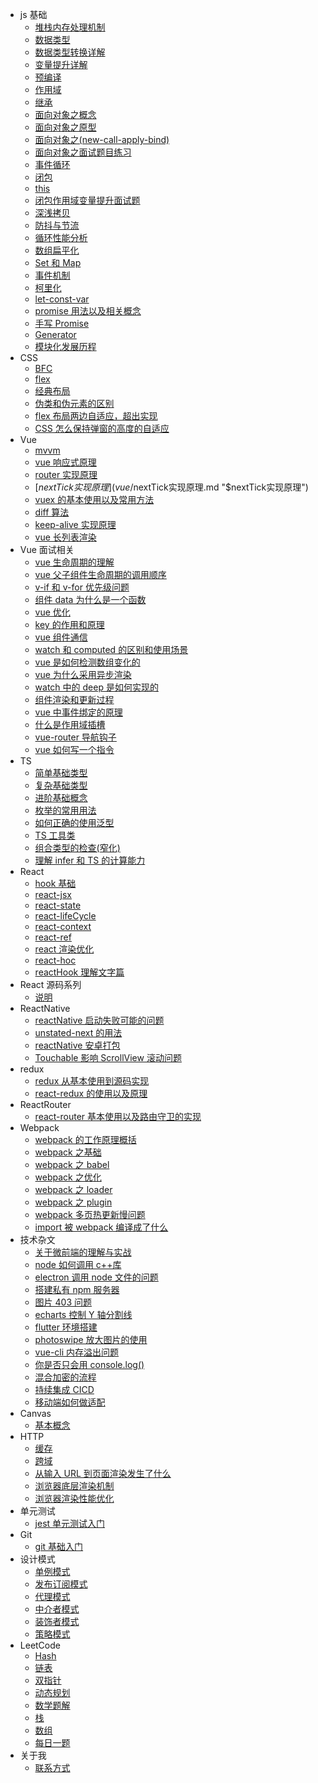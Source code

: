- js 基础
  - [堆栈内存处理机制](js/堆栈内存处理机制.md "堆栈内存处理机制")
  - [数据类型](js/数据类型.md "数据类型")
  - [数据类型转换详解](js/数据类型转换详解.md "数据类型转换详解")
  - [变量提升详解](js/变量提升详解.md "变量提升详解")
  - [预编译](js/预编译.md "预编译")
  - [作用域](js/作用域.md "作用域")
  - [继承](js/继承.md "继承")
  - [面向对象之概念](js/面向对象之概念.md "面向对象之概念")
  - [面向对象之原型](js/面向对象之原型.md "面向对象之原型")
  - [面向对象之(new-call-apply-bind)](<js/面向对象之(new-call-apply-bind).md> "面向对象之(new-call-apply-bind)")
  - [面向对象之面试题目练习](js/面向对象之面试题目练习.md "面向对象之面试题目练习")
  - [事件循环](js/事件循环.md "事件循环")
  - [闭包](js/闭包.md "闭包")
  - [this](js/this.md "this")
  - [闭包作用域变量提升面试题](js/闭包作用域变量提升面试题.md "闭包作用域变量提升面试题")
  - [深浅拷贝](js/深浅拷贝.md "深浅拷贝")
  - [防抖与节流](js/防抖与节流.md "防抖与节流")
  - [循环性能分析](js/循环性能分析.md "循环性能分析")
  - [数组扁平化](js/数组扁平化.md "数组扁平化")
  - [Set 和 Map](js/Set和Map.md "Set和Map数据结构")
  - [事件机制](js/事件机制.md "事件机制")
  - [柯里化](js/柯里化.md "柯里化")
  - [let-const-var](js/let-const-var.md "let-const-var的区别")
  - [promise 用法以及相关概念](js/promise用法以及相关概念.md "promise用法以及相关概念")
  - [手写 Promise](js/手写Promise.md "手写Promise")
  - [Generator](js/Generator.md "Generator")
  - [模块化发展历程](js/模块化发展历程.md "模块化发展历程")
- CSS
  - [BFC](css/BFC.md "BFC")
  - [flex](css/flex.md "flex")
  - [经典布局](css/经典布局.md "经典布局")
  - [伪类和伪元素的区别](css/伪类和伪元素的区别.md "伪类和伪元素的区别")
  - [flex 布局两边自适应，超出实现](css/flex布局两边自适应，超出实现.md "flex 布局两边自适应，超出实现")
  - [CSS 怎么保持弹窗的高度的自适应](css/CSS怎么保持弹窗的高度的自适应.md "CSS怎么保持弹窗的高度的自适应")
- Vue
  - [mvvm](vue/mvvm.md "mvvm")
  - [vue 响应式原理](vue/vue响应式原理.md "vue响应式原理")
  - [router 实现原理](vue/router实现原理.md "router实现原理")
  - [$nextTick 实现原理](vue/$nextTick实现原理.md "$nextTick实现原理")
  - [vuex 的基本使用以及常用方法](vue/vuex的基本使用以及常用方法.md "vuex的基本使用以及常用方法")
  - [diff 算法](vue/diff算法.md "diff算法")
  - [keep-alive 实现原理](vue/keep-alive实现原理.md "keep-alive实现原理")
  - [vue 长列表渲染](vue/vue长列表渲染.md "vue长列表渲染")
- Vue 面试相关
  - [vue 生命周期的理解](vue-interview/vue生命周期的理解.md "vue生命周期的理解")
  - [vue 父子组件生命周期的调用顺序](vue-interview/vue父子组件生命周期的调用顺序.md "vue父子组件生命周期的调用顺序")
  - [v-if 和 v-for 优先级问题](vue-interview/v-if和v-for优先级问题.md "v-if和v-for优先级问题")
  - [组件 data 为什么是一个函数](vue-interview/组件data为什么是一个函数.md "组件data为什么是一个函数")
  - [vue 优化](vue-interview/vue优化.md "vue优化")
  - [key 的作用和原理](vue-interview/key的作用和原理.md "key的作用和原理")
  - [vue 组件通信](vue-interview/vue组件通信.md "vue组件通信")
  - [watch 和 computed 的区别和使用场景](vue-interview/watch和computed的区别和使用场景.md "watch和computed的区别和使用场景")
  - [vue 是如何检测数组变化的](vue-interview/vue是如何检测数组变化的.md "vue是如何检测数组变化的")
  - [vue 为什么采用异步渲染](vue-interview/vue为什么采用异步渲染.md "vue为什么采用异步渲染")
  - [watch 中的 deep 是如何实现的](vue-interview/watch中的deep是如何实现的.md "watch中的deep是如何实现的")
  - [组件渲染和更新过程](vue-interview/组件渲染和更新过程.md "组件渲染和更新过程")
  - [vue 中事件绑定的原理](vue-interview/vue中事件绑定的原理.md "vue中事件绑定的原理")
  - [什么是作用域插槽](vue-interview/什么是作用域插槽.md "什么是作用域插槽")
  - [vue-router 导航钩子](vue-interview/vue-router导航钩子.md "vue-router导航钩子")
  - [vue 如何写一个指令](vue-interview/vue如何写一个指令.md "vue如何写一个指令")
- TS
  - [简单基础类型](TS/简单基础类型.md "简单基础类型")
  - [复杂基础类型](TS/复杂基础类型.md "复杂基础类型")
  - [进阶基础概念](TS/进阶基础概念.md "进阶基础概念")
  - [枚举的常用用法](TS/枚举的常用用法.md "枚举的常用用法")
  - [如何正确的使用泛型](TS/如何正确的使用泛型.md "如何正确的使用泛型")
  - [TS 工具类](TS/TS工具类.md "TS工具类")
  - [组合类型的检查(窄化)](<TS/组合类型的检查(窄化).md> "组合类型的检查(窄化)")
  - [理解 infer 和 TS 的计算能力](TS/理解infer和TS的计算能力.md "理解infer和TS的计算能力")
- React
  - [hook 基础](React/react-hook.md "react-hook基础知识")
  - [react-jsx](React/react-jsx.md "react-jsx")
  - [react-state](React/react-state.md "react-state")
  - [react-lifeCycle](React/react-lifeCycle.md "react生命周期的理解")
  - [react-context](React/react-context.md "react-context")
  - [react-ref](React/react-ref.md "react-ref")
  - [react 渲染优化](React/react渲染优化.md "react渲染优化")
  - [react-hoc](React/react-hoc.md "react-hoc")
  - [reactHook 理解文字篇](React/reactHook理解文字篇.md "reactHook理解文字篇")
- React 源码系列
  - [说明](react-source-code/READM.md "READM")
- ReactNative
  - [reactNative 启动失败可能的问题](ReactNative/reactNative启动失败可能的问题.md "reactNative启动失败可能的问题")
  - [unstated-next 的用法](ReactNative/unstated-next的用法.md "unstated-next的用法")
  - [reactNative 安卓打包](ReactNative/reactNative安卓打包.md "reactNative安卓打包")
  - [Touchable 影响 ScrollView 滚动问题](ReactNative/Touchable影响ScrollView滚动问题.md "Touchable影响ScrollView滚动问题")
- redux
  - [redux 从基本使用到源码实现](redux/redux从基本使用到源码实现.md "redux从基本使用到源码实现")
  - [react-redux 的使用以及原理](redux/react-redux的使用以及原理.md "react-redux的使用以及原理")
- ReactRouter
  - [react-router 基本使用以及路由守卫的实现](ReactRouter/react-router基本使用以及路由守卫的实现.md "react-router基本使用以及路由守卫的实现")
- Webpack
  - [webpack 的工作原理概括](webpack/webpack的工作原理概括.md "webpack的工作原理概括")
  - [webpack 之基础](webpack/webpack之基础.md "webpack之基础")
  - [webpack 之 babel](webpack/webpack之babel.md "webpack之babel")
  - [webpack 之优化](webpack/webpack之优化.md "webpack之优化")
  - [webpack 之 loader](webpack/webpack之loader.md "webpack之loader")
  - [webpack 之 plugin](webpack/webpack之plugin.md "webpack之plugin")
  - [webpack 多页热更新慢问题](webpack/webpack多页热更新慢问题.md "webpack多页热更新慢问题")
  - [import 被 webpack 编译成了什么](webpack/import被webpack编译成了什么.md "import被webpack编译成了什么")
- 技术杂文
  - [关于微前端的理解与实战](tech-essays/关于微前端的理解与实战.md "关于微前端的理解与实战")
  - [node 如何调用 c++库](tech-essays/node如何调用c++库.md "node如何调用c++库")
  - [electron 调用 node 文件的问题](tech-essays/electron调用node文件的问题.md "electron调用node文件的问题")
  - [搭建私有 npm 服务器](tech-essays/搭建私有npm服务器.md "搭建私有npm服务器")
  - [图片 403 问题](tech-essays/图片403问题.md "图片403问题")
  - [echarts 控制 Y 轴分割线](tech-essays/echarts控制Y轴分割线.md "echarts控制Y轴分割线")
  - [flutter 环境搭建](tech-essays/flutter环境搭建.md "flutter环境搭建")
  - [photoswipe 放大图片的使用](tech-essays/photoswipe放大图片的使用.md "photoswipe放大图片的使用")
  - [vue-cli 内存溢出问题](tech-essays/vue-cli内存溢出问题.md "vue-cli内存溢出问题")
  - [你是否只会用 console.log()](<tech-essays/你是否只会用console.log().md> "你是否只会用console.log()")
  - [混合加密的流程](tech-essays/混合加密的流程.md "混合加密的流程")
  - [持续集成 CICD](tech-essays/持续集成CICD.md "持续集成CICD")
  - [移动端如何做适配](tech-essays/移动端如何做适配.md "移动端如何做适配")
- Canvas
  - [基本概念](canvas/基本概念.md "基本概念")
- HTTP
  - [缓存](HTTP/缓存.md "缓存")
  - [跨域](HTTP/跨域.md "跨域")
  - [从输入 URL 到页面渲染发生了什么](HTTP/从输入URL到页面渲染发生了什么.md "从输入URL到页面渲染发生了什么")
  - [浏览器底层渲染机制](HTTP/浏览器底层渲染机制.md "浏览器底层渲染机制")
  - [浏览器渲染性能优化](HTTP/浏览器渲染性能优化.md "浏览器渲染性能优化")
- 单元测试
  - [jest 单元测试入门](jest/jest单元测试入门.md "jest单元测试入门")
- Git
  - [git 基础入门](Git/git基础入门.md "git基础入门")
- 设计模式
  - [单例模式](designMode/单例模式.md "单例模式")
  - [发布订阅模式](designMode/发布订阅模式.md "发布订阅模式")
  - [代理模式](designMode/代理模式.md "代理模式")
  - [中介者模式](designMode/中介者模式.md "中介者模式")
  - [装饰者模式](designMode/装饰者模式.md "装饰者模式")
  - [策略模式](designMode/策略模式.md "策略模式")
- LeetCode
  - [Hash](LeetCode/Hash.md "Hash")
  - [链表](LeetCode/链表.md "链表")
  - [双指针](LeetCode/双指针.md "双指针")
  - [动态规划](LeetCode/动态规划.md "动态规划")
  - [数学题解](LeetCode/数学题解.md "数学题解")
  - [栈](LeetCode/栈.md "栈")
  - [数组](LeetCode/数组.md "数组")
  - [每日一题](LeetCode/每日一题.md "每日一题")
- 关于我
  - [联系方式](contact/contact.md "联系方式")

